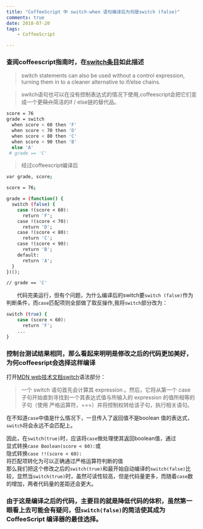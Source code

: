 ```yaml
---
title: "CoffeeScript 中 switch-when 语句编译后为何是switch (false)"  
comments: true  
date: 2018-07-20
tags: 
	- CoffeeScript

---
```



### 查阅coffeescript指南时，在[switch条目](http://coffeescript.org/#switch)如此描述
>switch statements can also be used without a control expression, turning them in to a cleaner alternative to if/else chains.  

>switch语句也可以在没有控制表达式的情况下使用,coffeescript会把它们变成一个更<del>简介</del>简洁的if / else链的替代品。
<!-- more -->
```bash
score = 76
grade = switch
  when score < 60 then 'F'
  when score < 70 then 'D'
  when score < 80 then 'C'
  when score < 90 then 'B'
  else 'A'
 # grade == 'C'
```
>经过coffeescript编译后  

```bash
var grade, score;

score = 76;

grade = (function() {
  switch (false) {
    case !(score < 60):
      return 'F';
    case !(score < 70):
      return 'D';
    case !(score < 80):
      return 'C';
    case !(score < 90):
      return 'B';
    default:
      return 'A';
  }
})();

// grade == 'C'
```


　　代码完美运行，但有个问题，为什么编译后的switch要`switch (false)`作为判断条件，而`case`匹配项则全部做了取反操作,我将`switch`部分改为：   
```bash
switch (true) {
    case (score < 60):
      return 'F';
	...
}
```
### 控制台测试结果相同，那么看起来明明是修改之后的代码更加美好，为何coffeesript会选择这样编译  

打开[MDN web技术文档switch](https://developer.mozilla.org/zh-CN/docs/Web/JavaScript/Reference/Statements/switch)语法部分：
>一个 switch 语句首先会计算其 expression 。然后，它将从第一个 case 子句开始直到寻找到一个其表达式值与所输入的 expression 的值所相等的子句（使用 严格运算符，===）并将控制权转给该子句，执行相关语句。

在不知道`case`中值是什么情况下，一旦传入了返回值不是boolean 值的表达式，`switch`将会永远不会匹配上。  

因此，在`switch(true)`时，应该将`case`做处理使其返回boolean值，通过  
显式转换`case Boolean(score < 60):`或  
隐式转换`case !!(score < 60):`  
将匹配项转化为可以正确通过严格运算符判断的值  
那么我们把这个修改之后的`switch(true)`和最开始自动编译的`switch(false)`比较，显然当`switch(true)`时，虽然可读性较高，但是代码量更多，而随着`case`数的增加，两者代码量的差距还会更大。
### 由于这是编译之后的代码，主要目的就是降低代码的体积，虽然第一眼看上去可能会有疑问，但`switch(false)`的简洁使其成为CoffeeScript 编译器的最佳选择。